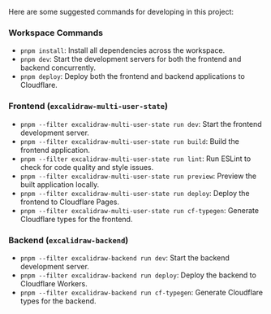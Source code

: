 Here are some suggested commands for developing in this project:

### Workspace Commands
- `pnpm install`: Install all dependencies across the workspace.
- `pnpm dev`: Start the development servers for both the frontend and backend concurrently.
- `pnpm deploy`: Deploy both the frontend and backend applications to Cloudflare.

### Frontend (`excalidraw-multi-user-state`)
- `pnpm --filter excalidraw-multi-user-state run dev`: Start the frontend development server.
- `pnpm --filter excalidraw-multi-user-state run build`: Build the frontend application.
- `pnpm --filter excalidraw-multi-user-state run lint`: Run ESLint to check for code quality and style issues.
- `pnpm --filter excalidraw-multi-user-state run preview`: Preview the built application locally.
- `pnpm --filter excalidraw-multi-user-state run deploy`: Deploy the frontend to Cloudflare Pages.
- `pnpm --filter excalidraw-multi-user-state run cf-typegen`: Generate Cloudflare types for the frontend.

### Backend (`excalidraw-backend`)
- `pnpm --filter excalidraw-backend run dev`: Start the backend development server.
- `pnpm --filter excalidraw-backend run deploy`: Deploy the backend to Cloudflare Workers.
- `pnpm --filter excalidraw-backend run cf-typegen`: Generate Cloudflare types for the backend.
